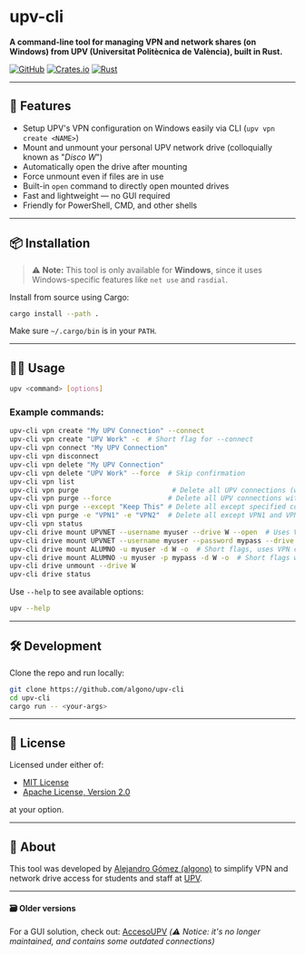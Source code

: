 # upv-cli

**A command-line tool for managing VPN and network shares (on Windows) from UPV (Universitat Politècnica de València), built in Rust.**

[![GitHub](https://img.shields.io/badge/github-algono%2Fupv--cli-8da0cb?logo=github)](https://github.com/algono/upv-cli)
[![Crates.io](https://img.shields.io/crates/v/upv-cli.svg)](https://crates.io/crates/upv-cli)
[![Rust](https://img.shields.io/badge/Rust-D34516?logo=rust&logoColor=white)](https://www.rust-lang.org/)


---

## 🚀 Features

- Setup UPV's VPN configuration on Windows easily via CLI (`upv vpn create <NAME>`)
- Mount and unmount your personal UPV network drive (colloquially known as "_Disco W_")
- Automatically open the drive after mounting
- Force unmount even if files are in use
- Built-in `open` command to directly open mounted drives
- Fast and lightweight — no GUI required
- Friendly for PowerShell, CMD, and other shells

---

## 📦 Installation

> :warning: **Note:** This tool is only available for **Windows**, since it uses Windows-specific features like `net use` and `rasdial`.

Install from source using Cargo:

```bash
cargo install --path .
```

Make sure `~/.cargo/bin` is in your `PATH`.

---

## 🧑‍💻 Usage

```bash
upv <command> [options]
```

### Example commands:

```bash
upv-cli vpn create "My UPV Connection" --connect
upv-cli vpn create "UPV Work" -c  # Short flag for --connect
upv-cli vpn connect "My UPV Connection"
upv-cli vpn disconnect
upv-cli vpn delete "My UPV Connection"
upv-cli vpn delete "UPV Work" --force  # Skip confirmation
upv-cli vpn list
upv-cli vpn purge                       # Delete all UPV connections (with double confirmation)
upv-cli vpn purge --force              # Delete all UPV connections without confirmation
upv-cli vpn purge --except "Keep This" # Delete all except specified connections
upv-cli vpn purge -e "VPN1" -e "VPN2"  # Delete all except VPN1 and VPN2
upv-cli vpn status
upv-cli drive mount UPVNET --username myuser --drive W --open  # Uses VPN credentials
upv-cli drive mount UPVNET --username myuser --password mypass --drive W --open  # Uses explicit credentials
upv-cli drive mount ALUMNO -u myuser -d W -o  # Short flags, uses VPN credentials
upv-cli drive mount ALUMNO -u myuser -p mypass -d W -o  # Short flags with password
upv-cli drive unmount --drive W
upv-cli drive status
```

Use `--help` to see available options:

```bash
upv --help
```

---

## 🛠️ Development

Clone the repo and run locally:

```bash
git clone https://github.com/algono/upv-cli
cd upv-cli
cargo run -- <your-args>
```

---

## 🧾 License

Licensed under either of:

* [MIT License](LICENSE-MIT)
* [Apache License, Version 2.0](LICENSE-APACHE)

at your option.

---

## 🙋 About

This tool was developed by [Alejandro Gómez (algono)](https://github.com/algono) to simplify VPN and network drive access for students and staff at [UPV](https://www.upv.es/index-en.html).

---

#### 🗃️ Older versions

For a GUI solution, check out: [AccesoUPV](https://github.com/algono/AccesoUPV) _(:warning: Notice: it's no longer maintained, and contains some outdated connections)_